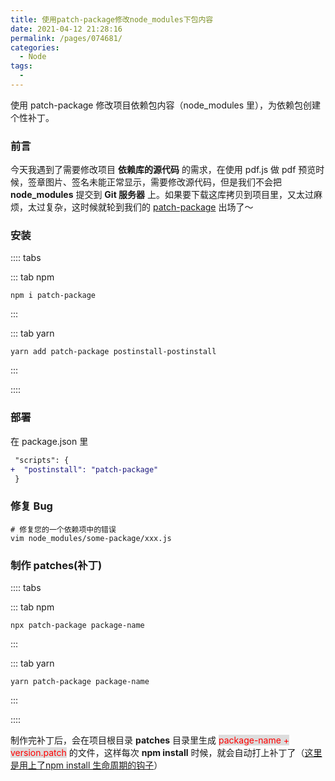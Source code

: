 ```yaml
---
title: 使用patch-package修改node_modules下包内容
date: 2021-04-12 21:28:16
permalink: /pages/074681/
categories: 
  - Node
tags: 
  - 
---
```


使用 patch-package 修改项目依赖包内容（node_modules 里），为依赖包创建个性补丁。

<!-- more -->

### 前言

今天我遇到了需要修改项目 **依赖库的源代码** 的需求，在使用 pdf.js 做 pdf 预览时候，签章图片、签名未能正常显示，需要修改源代码，但是我们不会把 **node_modules** 提交到 **Git 服务器** 上。如果要下载这库拷贝到项目里，又太过麻烦，太过复杂，这时候就轮到我们的 [patch-package](https://www.npmjs.com/package/patch-package) 出场了～

### 安装

:::: tabs

::: tab npm

```shell
npm i patch-package
```

:::

::: tab yarn

```shell
yarn add patch-package postinstall-postinstall
```

:::

::::

### 部署

在 package.json 里

```diff
 "scripts": {
+  "postinstall": "patch-package"
 }
```

### 修复 Bug

```shell
# 修复您的一个依赖项中的错误
vim node_modules/some-package/xxx.js
```

### 制作 patches(补丁)

:::: tabs

::: tab npm

```shell
npx patch-package package-name
```

:::

::: tab yarn

```shell
yarn patch-package package-name
```

:::

::::

制作完补丁后，会在项目根目录 **patches** 目录里生成 <span class="span-shadow" style="background: #ddd; color: red;">package-name + version.patch</span> 的文件，这样每次 **npm install** 时候，就会自动打上补丁了（[这里是用上了npm install 生命周期的钩子](https://docs.npmjs.com/cli/v7/using-npm/scripts)）

<DynamicImportPhotoSwipe 
  :items="[{src: 'https://cdn.jsdelivr.net/gh/zhixiangyao/CDN/images/screenshot/patch-package.png',thumbnail: 'https://cdn.jsdelivr.net/gh/zhixiangyao/CDN/images/screenshot/patch-package.png',w: 1048,h: 560},{src: 'https://cdn.jsdelivr.net/gh/zhixiangyao/CDN/images/screenshot/patch-package0.png',thumbnail: 'https://cdn.jsdelivr.net/gh/zhixiangyao/CDN/images/screenshot/patch-package0.png',w: 991,h: 675}]"
/>
